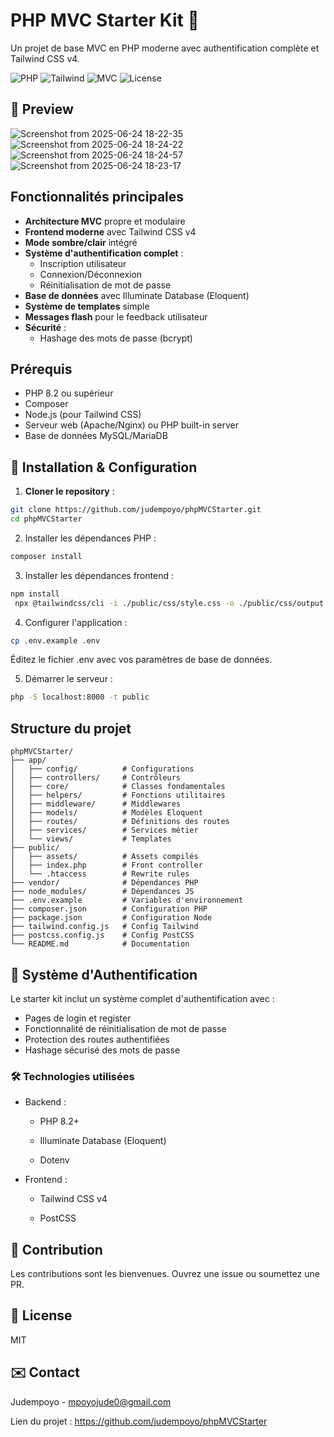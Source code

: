 
# PHP MVC Starter Kit 🚀

Un projet de base MVC en PHP moderne avec authentification complète et Tailwind CSS v4.

![PHP](https://img.shields.io/badge/PHP-8.2%2B-777BB4?logo=php)
![Tailwind](https://img.shields.io/badge/Tailwind_CSS-v4-06B6D4?logo=tailwind-css)
![MVC](https://img.shields.io/badge/Architecture-MVC-brightgreen)
![License](https://img.shields.io/badge/License-MIT-blue)
## 🎨 Preview 
![Screenshot from 2025-06-24 18-22-35](https://github.com/user-attachments/assets/3baf8da5-0893-433a-812c-d235355b81a6)
![Screenshot from 2025-06-24 18-24-22](https://github.com/user-attachments/assets/c75f16b7-cfc0-4720-97bd-b240cf7516b7)
![Screenshot from 2025-06-24 18-24-57](https://github.com/user-attachments/assets/ff0568a8-b53a-4259-86aa-28478cbf1b32)
![Screenshot from 2025-06-24 18-23-17](https://github.com/user-attachments/assets/5f279f8c-1e58-46ce-a0be-6bb1c3b36caa)



## Fonctionnalités principales

- **Architecture MVC** propre et modulaire
- **Frontend moderne** avec Tailwind CSS v4
- **Mode sombre/clair** intégré
- **Système d'authentification complet** :
  - Inscription utilisateur
  - Connexion/Déconnexion
  - Réinitialisation de mot de passe
- **Base de données** avec Illuminate Database (Eloquent)
- **Système de templates** simple
- **Messages flash** pour le feedback utilisateur
- **Sécurité** :
  - Hashage des mots de passe (bcrypt)

## Prérequis

- PHP 8.2 ou supérieur
- Composer
- Node.js (pour Tailwind CSS)
- Serveur web (Apache/Nginx) ou PHP built-in server
- Base de données MySQL/MariaDB

## 🚀 Installation & Configuration

1. **Cloner le repository** :
```bash
git clone https://github.com/judempoyo/phpMVCStarter.git
cd phpMVCStarter
```
2. Installer les dépendances PHP :

```bash
composer install
```
3. Installer les dépendances frontend :

```bash
npm install
 npx @tailwindcss/cli -i ./public/css/style.css -o ./public/css/output.css --watch
```
4. Configurer l'application :

```bash
cp .env.example .env
```

  Éditez le fichier .env avec vos paramètres de base de données.

5. Démarrer le serveur :

```bash
php -S localhost:8000 -t public
```

## Structure du projet
```text
phpMVCStarter/
├── app/
│   ├── config/          # Configurations
│   ├── controllers/     # Contrôleurs
│   ├── core/            # Classes fondamentales
│   ├── helpers/         # Fonctions utilitaires
│   ├── middleware/      # Middlewares
│   ├── models/          # Modèles Eloquent
│   ├── routes/          # Définitions des routes
│   ├── services/        # Services métier
│   └── views/           # Templates
├── public/
│   ├── assets/          # Assets compilés
│   ├── index.php        # Front controller
│   └── .htaccess        # Rewrite rules
├── vendor/              # Dépendances PHP
├── node_modules/        # Dépendances JS
├── .env.example         # Variables d'environnement
├── composer.json        # Configuration PHP
├── package.json         # Configuration Node
├── tailwind.config.js   # Config Tailwind
├── postcss.config.js    # Config PostCSS
└── README.md            # Documentation
```
 
## 🔐 Système d'Authentification
Le starter kit inclut un système complet d'authentification avec :

- Pages de login et register
- Fonctionnalité de réinitialisation de mot de passe
- Protection des routes authentifiées
- Hashage sécurisé des mots de passe

### 🛠 Technologies utilisées
- Backend :

  - PHP 8.2+

  - Illuminate Database (Eloquent)

  - Dotenv

- Frontend :

  - Tailwind CSS v4

  - PostCSS


## 🤝 Contribution
Les contributions sont les bienvenues. Ouvrez une issue ou soumettez une PR.

## 📜 License
MIT

## ✉️ Contact
Judempoyo - mpoyojude0@gmail.com

Lien du projet : https://github.com/judempoyo/phpMVCStarter
